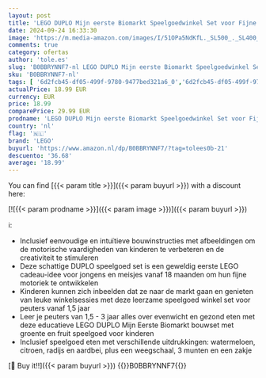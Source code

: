 ```yaml
---
layout: post
title: 'LEGO DUPLO Mijn eerste Biomarkt Speelgoedwinkel Set voor Fijne Motoriek  Educatief Speelgoed voor Kinderen van 1 5-3 Jaar met Fruit en Groenten Accessoires  Cadeau voor Meisjes en Jongens 10983'
date: 2024-09-24 16:33:30
image: 'https://m.media-amazon.com/images/I/51OPa5NdKfL._SL500_._SL400_.jpg'
comments: true
category: ofertas
author: 'tole.es'
slug: 'B0BBRYNNF7-nl LEGO DUPLO Mijn eerste Biomarkt Speelgoedwinkel Set voor...'
sku: 'B0BBRYNNF7-nl'
tags: [ '6d2fcb45-df05-499f-9780-9477bed321a6_0','6d2fcb45-df05-499f-9780-9477bed321a6_501','Arborist Merchandising Root','Educatief speelgoed','Montessori','Self Service','Special Features Stores','Speelgoed & spellen','Speelgoedwinkels & -accessoires','Verkleden & doen alsof','lego','🇳🇱', ]
actualPrice: 18.99 EUR
currency: EUR
price: 18.99
comparePrice: 29.99 EUR
prodname: 'LEGO DUPLO Mijn eerste Biomarkt Speelgoedwinkel Set voor Fijne Motoriek  Educatief Speelgoed voor Kinderen van 1 5-3 Jaar met Fruit en Groenten Accessoires  Cadeau voor Meisjes en Jongens 10983'
country: 'nl'
flag: '🇳🇱'
brand: 'LEGO'
buyurl: 'https://www.amazon.nl/dp/B0BBRYNNF7/?tag=tolees0b-21'
descuento: '36.68'
average: '18.99'
---
```


You can find [{{< param title >}}]({{< param buyurl >}}) with a discount here:

[![{{< param prodname >}}]({{< param image >}})]({{< param buyurl >}})

ℹ️:

- Inclusief eenvoudige en intuïtieve bouwinstructies met afbeeldingen om de motorische vaardigheden van kinderen te verbeteren en de creativiteit te stimuleren
- Deze schattige DUPLO speelgoed set is een geweldig eerste LEGO cadeau-idee voor jongens en meisjes vanaf 18 maanden om hun fijne motoriek te ontwikkelen
- Kinderen kunnen zich inbeelden dat ze naar de markt gaan en genieten van leuke winkelsessies met deze leerzame speelgoed winkel set voor peuters vanaf 1,5 jaar
- Leer je peuters van 1,5 - 3 jaar alles over evenwicht en gezond eten met deze educatieve LEGO DUPLO Mijn Eerste Biomarkt bouwset met groente en fruit speelgoed voor kinderen
- Inclusief speelgoed eten met verschillende uitdrukkingen: watermeloen, citroen, radijs en aardbei, plus een weegschaal, 3 munten en een zakje

[🛒 Buy it!!]({{< param buyurl >}})
{{<world>}}B0BBRYNNF7{{</world>}}
